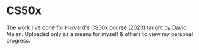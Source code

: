 # CS50x
The work I've done for Harvard's CS50x course (2023) taught by David Malan. Uploaded only as a means for myself &amp; others to view my personal progress.
